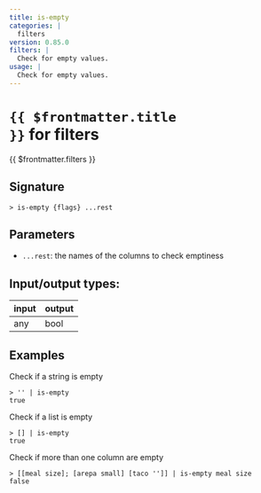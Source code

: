 ```yaml
---
title: is-empty
categories: |
  filters
version: 0.85.0
filters: |
  Check for empty values.
usage: |
  Check for empty values.
---
```

<!-- This file is automatically generated. Please edit the command in https://github.com/nushell/nushell instead. -->

# <code>{{ $frontmatter.title }}</code> for filters

<div class='command-title'>{{ $frontmatter.filters }}</div>

## Signature

```> is-empty {flags} ...rest```

## Parameters

 -  `...rest`: the names of the columns to check emptiness


## Input/output types:

| input | output |
| ----- | ------ |
| any   | bool   |

## Examples

Check if a string is empty
```nu
> '' | is-empty
true
```

Check if a list is empty
```nu
> [] | is-empty
true
```

Check if more than one column are empty
```nu
> [[meal size]; [arepa small] [taco '']] | is-empty meal size
false
```
